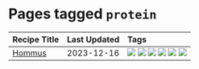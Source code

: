 # Pages tagged `protein`

|Recipe Title|Last Updated|Tags
|:---|:---|:---|
|[Hommus](../recipes/hommus.md)|2023-12-16|[![](https://img.shields.io/badge/tag-healthy-e7673c)](../tags/healthy.md) [![](https://img.shields.io/badge/tag-messy-f53bfe)](../tags/messy.md) [![](https://img.shields.io/badge/tag-protein-fecb83)](../tags/protein.md) [![](https://img.shields.io/badge/tag-tricky-da139a)](../tags/tricky.md) [![](https://img.shields.io/badge/tag-vegan-8a534c)](../tags/vegan.md) [![](https://img.shields.io/badge/tag-vegetarian-6984a1)](../tags/vegetarian.md)|